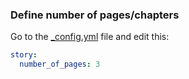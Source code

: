 
### Define number of pages/chapters

Go to the [_config.yml](_config.yml) file and edit this:

~~~yaml
story:
  number_of_pages: 3
~~~
